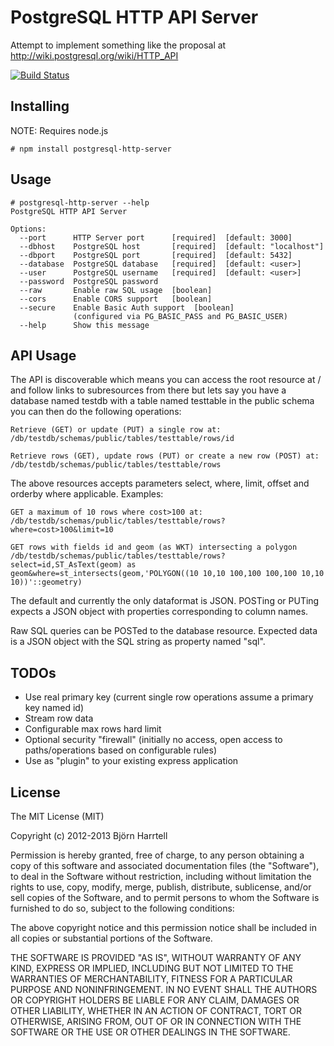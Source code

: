 # PostgreSQL HTTP API Server

Attempt to implement something like the proposal at http://wiki.postgresql.org/wiki/HTTP_API

[![Build Status](https://secure.travis-ci.org/bjornharrtell/postgresql-http-server.png?branch=master)](http://travis-ci.org/bjornharrtell/postgresql-http-server)

## Installing

NOTE: Requires node.js

    # npm install postgresql-http-server

## Usage

    # postgresql-http-server --help
    PostgreSQL HTTP API Server
    
    Options:
      --port      HTTP Server port      [required]  [default: 3000]
      --dbhost    PostgreSQL host       [required]  [default: "localhost"]
      --dbport    PostgreSQL port       [required]  [default: 5432]
      --database  PostgreSQL database   [required]  [default: <user>]
      --user      PostgreSQL username   [required]  [default: <user>]
      --password  PostgreSQL password
      --raw       Enable raw SQL usage  [boolean]
      --cors      Enable CORS support   [boolean]
      --secure    Enable Basic Auth support  [boolean]
                  (configured via PG_BASIC_PASS and PG_BASIC_USER) 
      --help      Show this message

## API Usage

The API is discoverable which means you can access the root resource at /
and follow links to subresources from there but lets say you have a database
named testdb with a table named testtable in the public schema you can then 
do the following operations:

    Retrieve (GET) or update (PUT) a single row at:
    /db/testdb/schemas/public/tables/testtable/rows/id

    Retrieve rows (GET), update rows (PUT) or create a new row (POST) at:
    /db/testdb/schemas/public/tables/testtable/rows

The above resources accepts parameters select, where, limit, offset
and orderby where applicable. Examples:

    GET a maximum of 10 rows where cost>100 at:
    /db/testdb/schemas/public/tables/testtable/rows?where=cost>100&limit=10
    
    GET rows with fields id and geom (as WKT) intersecting a polygon
    /db/testdb/schemas/public/tables/testtable/rows?select=id,ST_AsText(geom) as geom&where=st_intersects(geom,'POLYGON((10 10,10 100,100 100,100 10,10 10))'::geometry)

The default and currently the only dataformat is JSON. POSTing or PUTing
expects a JSON object with properties corresponding to column names.

Raw SQL queries can be POSTed to the database resource. Expected data
is a JSON object with the SQL string as property named "sql".

## TODOs

* Use real primary key (current single row operations assume a primary key named id)
* Stream row data
* Configurable max rows hard limit
* Optional security "firewall" (initially no access, open access to paths/operations based on configurable rules)
* Use as "plugin" to your existing express application

## License 

The MIT License (MIT)

Copyright (c) 2012-2013 Björn Harrtell

Permission is hereby granted, free of charge, to any person obtaining a copy of this software and associated documentation files (the "Software"), to deal in the Software without restriction, including without limitation the rights to use, copy, modify, merge, publish, distribute, sublicense, and/or sell copies of the Software, and to permit persons to whom the Software is furnished to do so, subject to the following conditions:

The above copyright notice and this permission notice shall be included in all copies or substantial portions of the Software.

THE SOFTWARE IS PROVIDED "AS IS", WITHOUT WARRANTY OF ANY KIND, EXPRESS OR IMPLIED, INCLUDING BUT NOT LIMITED TO THE WARRANTIES OF MERCHANTABILITY, FITNESS FOR A PARTICULAR PURPOSE AND NONINFRINGEMENT. IN NO EVENT SHALL THE AUTHORS OR COPYRIGHT HOLDERS BE LIABLE FOR ANY CLAIM, DAMAGES OR OTHER LIABILITY, WHETHER IN AN ACTION OF CONTRACT, TORT OR OTHERWISE, ARISING FROM, OUT OF OR IN CONNECTION WITH THE SOFTWARE OR THE USE OR OTHER DEALINGS IN THE SOFTWARE.
